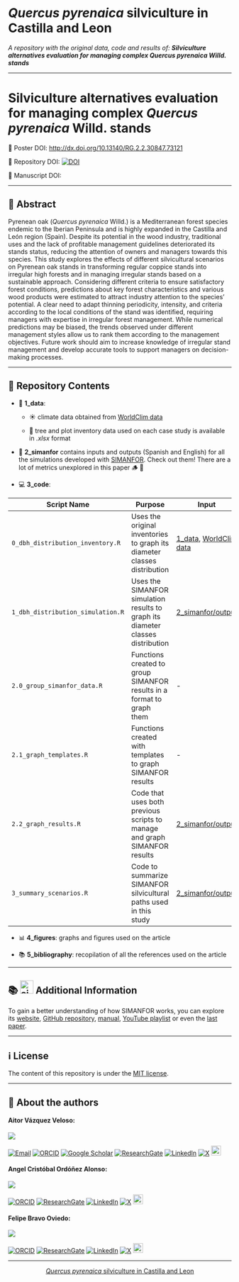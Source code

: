 # *Quercus pyrenaica* silviculture in Castilla and Leon

*A repository with the original data, code and results of: **Silviculture alternatives evaluation for managing complex Quercus pyrenaica Willd. stands***

---

# Silviculture alternatives evaluation for managing complex *Quercus pyrenaica* Willd. stands

:bookmark: Poster DOI: http://dx.doi.org/10.13140/RG.2.2.30847.73121

:open_file_folder: Repository DOI: [![DOI](https://zenodo.org/badge/DOI/10.5281/zenodo.15281867.svg)](https://doi.org/10.5281/zenodo.15281867)

📜 Manuscript DOI: <!-- https://doi.org/10.1016/j.ecolmodel.2024.110912 -->

---

## :book: Abstract

Pyrenean oak (*Quercus pyrenaica* Willd.) is a Mediterranean forest species endemic to the Iberian Peninsula and is highly expanded in the Castilla and León region (Spain). Despite its potential in the wood industry, traditional uses and the lack of profitable management guidelines deteriorated its stands status, reducing the attention of owners and managers towards this species. This study explores the effects of different silvicultural scenarios on Pyrenean oak stands in transforming regular coppice stands into irregular high forests and in managing irregular stands based on a sustainable approach. Considering different criteria to ensure satisfactory forest conditions, predictions about key forest characteristics and various wood products were estimated to attract industry attention to the species’ potential. A clear need to adapt thinning periodicity, intensity, and criteria according to the local conditions of the stand was identified, requiring managers with expertise in irregular forest management. While numerical predictions may be biased, the trends observed under different management styles allow us to rank them according to the management objectives. Future work should aim to increase knowledge of irregular stand management and develop accurate tools to support managers on decision-making processes.

---

## :file_folder: Repository Contents

- :floppy_disk: **1_data**:
    
    - :sunny: climate data obtained from [WorldClim data](https://www.worldclim.org/data/index.html)
        
    - :deciduous_tree: tree and plot inventory data used on each case study is available in *.xlsx* format


- :seedling: **2_simanfor** contains inputs and outputs (Spanish and English) for all the simulations developed with [SIMANFOR](www.simanfor.es). Check out them! There are a lot of metrics unexplored in this paper :wood: :maple_leaf:

- :computer: **3_code**:


| Script Name     | Purpose               | Input                    | Output                   |
|-----------------|-----------------------|--------------------------|--------------------------|
| `0_dbh_distribution_inventory.R` | Uses the original inventories to graph its diameter classes distribution | [1_data](https://github.com/aitorvv/Quercus_pyrenaica_silviculture_CyL/tree/main/1_data), [WorldClim data](https://www.worldclim.org/data/index.html) | [0_dbh_distribution_inventory](https://github.com/aitorvv/Quercus_pyrenaica_silviculture_CyL/tree/main/4_figures/0_dbh_distribution_inventory.png)
| `1_dbh_distribution_simulation.R`| Uses the SIMANFOR simulation results to graph its diameter classes distribution | [2_simanfor/output](https://github.com/aitorvv/Quercus_pyrenaica_silviculture_CyL/tree/main/2_simanfor/output_ES) | [1_dbh_distribution_simulation_1](https://github.com/aitorvv/Quercus_pyrenaica_silviculture_CyL/tree/main/4_figures/1_dbh_distribution_simulation_1.png) [1_dbh_distribution_simulation_2](https://github.com/aitorvv/Quercus_pyrenaica_silviculture_CyL/tree/main/4_figures/1_dbh_distribution_simulation_2.png) |
| `2.0_group_simanfor_data.R` | Functions created to group SIMANFOR results in a format to graph them | - | - |
| `2.1_graph_templates.R` | Functions created with templates to graph SIMANFOR results | - | - |
| `2.2_graph_results.R` | Code that uses both previous scripts to manage and graph SIMANFOR results  | [2_simanfor/output](https://github.com/aitorvv/Quercus_pyrenaica_silviculture_CyL/tree/main/2_simanfor/output_ES) | [SG02](https://github.com/aitorvv/Quercus_pyrenaica_silviculture_CyL/tree/main/4_figures/SG), [SO02](https://github.com/aitorvv/Quercus_pyrenaica_silviculture_CyL/tree/main/4_figures/SO), [SG02*](https://github.com/aitorvv/Quercus_pyrenaica_silviculture_CyL/tree/main/4_figures/SG_irregular), [SO02*](https://github.com/aitorvv/Quercus_pyrenaica_silviculture_CyL/tree/main/4_figures/SO_irregular), and[grouped_figures](https://github.com/aitorvv/Quercus_pyrenaica_silviculture_CyL/tree/main/4_figures/grouped_figures) graphs |
| `3_summary_scenarios.R` | Code to summarize SIMANFOR silvicultural paths used in this study | [2_simanfor/output](https://github.com/aitorvv/Quercus_pyrenaica_silviculture_CyL/tree/main/2_simanfor/output_EN) | [3_summary_scenarios](https://github.com/aitorvv/Quercus_pyrenaica_silviculture_CyL/tree/main/4_figures/3_summary_scenarios.csv) |

- :bar_chart: **4_figures**: graphs and figures used on the article

- :books: **5_bibliography**: recopilation of all the references used on the article

---

## :books: <img src="https://avatars.githubusercontent.com/u/111344993?s=200&v=4" alt="simanfor_logo" width="30">    Additional Information

To gain a better understanding of how SIMANFOR works, you can explore its [website](https://www.simanfor.es/), [GitHub repository](https://github.com/simanfor), [manual](https://github.com/simanfor/manual), [YouTube playlist](https://www.youtube.com/playlist?list=PLsdzTKpJZZa7vn5zGpn07-bd0Nce-fMhJ) or even the [last paper](https://doi.org/10.1016/j.ecolmodel.2024.110912). 

---

## ℹ License

The content of this repository is under the [MIT license](./LICENSE).

---

## 🔗 About the authors


#### Aitor Vázquez Veloso:

[![](https://github.com/aitorvv.png?size=50)](https://github.com/aitorvv) 

[![Email](https://img.shields.io/badge/Email-D14836?logo=gmail&logoColor=white)](mailto:aitor.vazquez.veloso@uva.es)
[![ORCID](https://img.shields.io/badge/ORCID-green?logo=orcid)](https://orcid.org/0000-0003-0227-506X)
[![Google Scholar](https://img.shields.io/badge/Google%20Scholar-4285F4?logo=google-scholar&logoColor=white)](https://scholar.google.com/citations?user=XNMn1cUAAAAJ&hl=es&oi=ao)
[![ResearchGate](https://img.shields.io/badge/ResearchGate-00CCBB?logo=researchgate&logoColor=white)](https://www.researchgate.net/profile/Aitor_Vazquez_Veloso)
[![LinkedIn](https://img.shields.io/badge/LinkedIn-blue?logo=linkedin)](https://linkedin.com/in/aitorvazquezveloso/)
[![X](https://img.shields.io/badge/X-1DA1F2?logo=x&logoColor=white)](https://twitter.com/aitorvv)
[<img src="https://media.licdn.com/dms/image/v2/D4D0BAQFazHOlOJO50A/company-logo_200_200/company-logo_200_200/0/1692170343519/universidad_de_valladolid_logo?e=1747872000&v=beta&t=1mTS-xC7h3L_DQATdt6hpqjWGgW_Am3MXKnjYwcOVZs" alt="Description" width="22">](https://portaldelaciencia.uva.es/investigadores/178830/detalle)

#### Angel Cristóbal Ordóñez Alonso:

[![](https://github.com/acristo.png?size=50)](https://github.com/acristo) 

[![ORCID](https://img.shields.io/badge/ORCID-green?logo=orcid)](https://orcid.org/0000-0001-5354-3760) 
[![ResearchGate](https://img.shields.io/badge/ResearchGate-00CCBB?logo=researchgate&logoColor=white)](https://www.researchgate.net/profile/Cristobal-Ordonez-Alonso) 
[![LinkedIn](https://img.shields.io/badge/LinkedIn-blue?logo=linkedin)](https://www.linkedin.com/in/cristobal-ordonez-b6a97244/) 
[![X](https://img.shields.io/badge/X-1DA1F2?logo=x&logoColor=white)](https://twitter.com/OrdonezAC) 
[<img src="https://media.licdn.com/dms/image/v2/D4D0BAQFazHOlOJO50A/company-logo_200_200/company-logo_200_200/0/1692170343519/universidad_de_valladolid_logo?e=1747872000&v=beta&t=1mTS-xC7h3L_DQATdt6hpqjWGgW_Am3MXKnjYwcOVZs" alt="Description" width="22">](https://portaldelaciencia.uva.es/investigadores/181312/detalle)

#### Felipe Bravo Oviedo:

[![](https://github.com/Felipe-Bravo.png?size=50)](https://github.com/Felipe-Bravo) 

[![ORCID](https://img.shields.io/badge/ORCID-green?logo=orcid)](https://orcid.org/0000-0001-7348-6695) 
[![ResearchGate](https://img.shields.io/badge/ResearchGate-00CCBB?logo=researchgate&logoColor=white)](https://www.researchgate.net/profile/Felipe-Bravo-11) 
[![LinkedIn](https://img.shields.io/badge/LinkedIn-blue?logo=linkedin)](https://www.linkedin.com/in/felipebravooviedo) 
[![X](https://img.shields.io/badge/X-1DA1F2?logo=x&logoColor=white)](https://twitter.com/fbravo_SFM) 
[<img src="https://media.licdn.com/dms/image/v2/D4D0BAQFazHOlOJO50A/company-logo_200_200/company-logo_200_200/0/1692170343519/universidad_de_valladolid_logo?e=1747872000&v=beta&t=1mTS-xC7h3L_DQATdt6hpqjWGgW_Am3MXKnjYwcOVZs" alt="Description" width="22">](https://portaldelaciencia.uva.es/investigadores/181874/detalle)

---

<div style="text-align: center;">

[*Quercus pyrenaica* silviculture in Castilla and Leon](https://github.com/aitorvv/Quercus_pyrenaica_silviculture_CyL) 

</div>